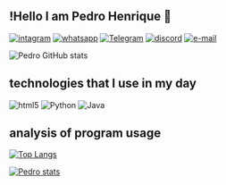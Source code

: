 
## !Hello I am Pedro Henrique 🔰

[![intagram](https://img.shields.io/badge/Instagram-E4405F?style=for-the-badge&logo=instagram&logoColor=white)](https://www.instagram.com/pedro_henrique_leivd/) [![whatsapp](https://img.shields.io/badge/WhatsApp-25D366?style=for-the-badge&logo=whatsapp&logoColor=white)](https://wa.me/5553999607413?text=contato) [![Telegram](https://img.shields.io/badge/Telegram-2CA5E0?style=for-the-badge&logo=telegram&logoColor=white)](https://t.me/+5553999607413) [![discord](https://img.shields.io/badge/Discord-7289DA?style=for-the-badge&logo=discord&logoColor=white)](https://discord.gg/zKHyyuKS) [![e-mail](https://img.shields.io/badge/Gmail-D14836?style=for-the-badge&logo=gmail&logoColor=white)](https://mailto:pedrohenrique747251@gmail.com)


![Pedro GitHub stats](https://github-readme-stats.vercel.app/api?username=Pedro-byte6&show_icons=true&theme=transparent)



## technologies that I use in my day

![html5](https://img.shields.io/badge/html5-%23E34F26.svg?style=for-the-badge&logo=html5&logoColor=white) ![Python](https://img.shields.io/badge/python-3670A0?style=for-the-badge&logo=python&logoColor=ffdd54) ![Java](https://img.shields.io/badge/java-%23ED8B00.svg?style=for-the-badge&logo=openjdk&logoColor=white) 





## analysis of program usage


[![Top Langs](https://github-readme-stats.vercel.app/api/top-langs/?username=Pedro-byte6&layout=donut)](https://github.com/pedro/github-readme-stats)

[![Pedro stats](https://github-readme-stats.vercel.app/api/?username=Pedro-byte6)](https://github.com/Pedro/github-readme-stats)
